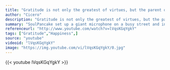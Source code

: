 ```yaml
---
title: "Gratitude is not only the greatest of virtues, but the parent of all others."
author: "Cicero"
description: "Gratitude is not only the greatest of virtues, but the parent of all others. - Cicero quotes from GetInspired365.com"
summary: "SoulPancake set up a giant microphone on a busy street and invited people to give a shout out to the people that matter to them."
referenceurl: "http://www.youtube.com/watch?v=lVqsKGqYgkY"
tags: ["Gratitude","Happiness",]
source: "youtube"
videoid: "lVqsKGqYgkY"
image: "https://img.youtube.com/vi/lVqsKGqYgkY/0.jpg"
---
```


{{< youtube lVqsKGqYgkY >}}

